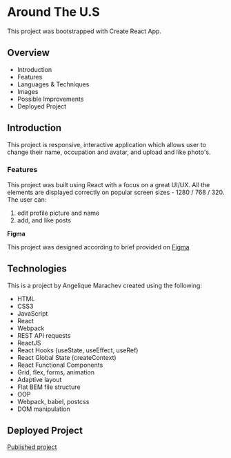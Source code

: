 # Around The U.S

This project was bootstrapped with Create React App.

## Overview

* Introduction
* Features
* Languages & Techniques
* Images
* Possible Improvements
* Deployed Project

## Introduction

This project is responsive, interactive application which allows user to change their name, occupation and avatar, and upload and like photo's.

### Features
This project was built using React with a focus on a great UI/UX. All the elements are displayed correctly on popular screen sizes - 1280 / 768 / 320.
The user can:
1. edit profile picture and name
2. add, and like posts

**Figma**

This project was designed according to brief provided on [Figma](https://www.figma.com/file/SurN1jaeEQIhuZEDMhmWWf/Sprint-4-Around-The-U.S.-desktop-mobile?node-id=0%3A1)

## Technologies
  
This is a project by Angelique Marachev created using the following:
 - HTML
 - CSS3 
 - JavaScript
 - React
 - Webpack
 - REST API requests
 - ReactJS
 - React Hooks (useState, useEffect, useRef)
 - React Global State (createContext)
 - React Functional Components
 - Grid, flex, forms, animation
 - Adaptive layout
 - Flat BEM file structure
 - OOP
 - Webpack, babel, postcss
 - DOM manipulation


## Deployed Project
 [Published project](https://AngeliqueMarachev.github.io/around-react)
